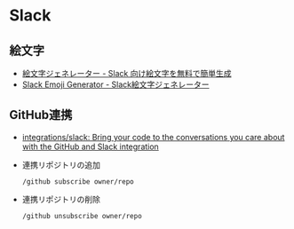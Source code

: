 # Slack

## 絵文字

- [絵文字ジェネレーター - Slack 向け絵文字を無料で簡単生成](https://emoji-gen.ninja/)
- [Slack Emoji Generator - Slack絵文字ジェネレーター](https://slackemojigen.com/)

## GitHub連携

- [integrations/slack: Bring your code to the conversations you care about with the GitHub and Slack integration](https://github.com/integrations/slack)

- 連携リポジトリの追加

  ```text
  /github subscribe owner/repo
  ```

- 連携リポジトリの削除

  ```text
  /github unsubscribe owner/repo
  ```
